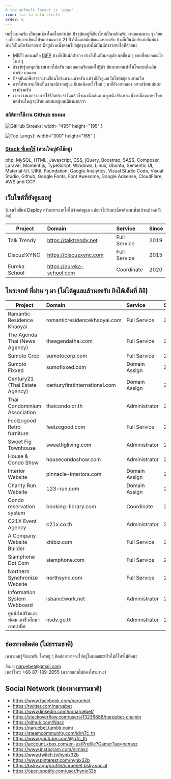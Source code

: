 ```yaml
---
# the default layout is 'page'
icon: fas fa-info-circle
order: 6
---
```


ผมชื่อเบศครับ เป็นคนเชียงใหม่โดยกำเนิด ปัจจุบันอยู่ที่เชียงใหม่เป็นหลักครับ งานของผมวน ๆ เวียน ๆ เกี่ยวกับการเขียนโปรแกรมมากว่า 21 ปี
ก็ตั้งแต่สมัยมัธยมแหละครับ บ้างก็เป็นนักประชาสัมพันธ์ บ้างก็เป็นนักจัดรายการ มีอยู่ช่วงหนึ่งตอนไปอยู่กรุงเทพได้เป็นนักข่าวสายไอทีด้วยนะ

- MBTI ของผมคือ [ISFP](https://www.16personalities.com/isfp-personality) บ้างก็เป็นนักสำรวจ บ้างก็เป็นนักผจญภัย แต่ที่แน่ ๆ ชอบที่พบเจออะไรใหม่ ๆ
- ช่วงวัยรุ่นสนุกกับงานมากไปครับ หมอบอกเครียดแต่ไม่รู้ตัว มันสะสมจนทำให้โรคสะเก็ดเงินกำเริบ เกมเลย
- ปัจจุบันเกษียรจากงานเขียนโปรแกรมแล้วครับ แต่ว่าก็ยังดูแลเว็บไซต์อยู่สองสามเว็บ
- การโปรแกรมก็ยังเป็นงานอดิเรกอยู่นะ มีเทคนิคอะไรใหม่ ๆ มาก็ยังอยากลอง อยากเขียนเล่นกะเขาบ้างครับ
- เวลาว่างนอกจากการใช้ชีวิตประจำวันแล้วก็จะมานั่งเล่นเกม ดูหนัง ฟังเพลง นั่งทำม็อดภาษาไทย แต่ส่วนใหญ่จะป่วยนอนซมอยู่บนเตียงมากกว่า

### สถิติการใช้งาน Github ของผม

![GitHub Streak](https://streak-stats.demolab.com?user=Nasz&theme=dark){: width="495" height="195" }

![Top Langs](https://github-readme-stats.vercel.app/api/top-langs/?username=Nasz&layout=compact&theme=vision-friendly-dark){: width="300" height="165" }

### [Stack ที่เคยใช้](https://stackshare.io/naruebet/my-stack#stack) (ส่วนใหญ่ยังใช้อยู่)

php, MySQL, HTML, Javascript, CSS, jQuery, Boostrap, SASS, Composer, Laravel, Moment.js, TypeScript, Windows, Linux, Ubuntu, Sementic UI, Material-UI, UIKit, Foundation, Google Analytics, Visual Studio Code, Visual Studio, Github, Google Fonts, Font Awesome, Google Adsense, CloudFlare, AWS and GCP

## เว็บไซต์ที่ยังดูแลอยู่

(บางเว็บก็แค่ Deploy ครับเพราะเขาไม่ได้จ่ายค่าดูแล แต่อย่าไปยิงนะเดี่ยวต้องมานั่งแก้จนปวดหลังอีก)

| Project       | Domain                      | Service      | Since |
| ------------- | :-------------------------- | :----------- | :---- |
| Talk Trendy   | <https://talktrendy.net>    | Full Service | 2019  |
| Discuz!XYNC   | <https://discuzxync.com>    | Full Service | 2015  |
| Eureka School | <https://eureka-school.com> | Coordinate   | 2020  |

## โพรเจกต์ ที่ผ่าน ๆ มา (ไม่ได้ดูแลแล้วนะครับ ยิงได้เต็มที่ อิอิ)

| Project                                 | Domain                        | Service       | Since | Until |
| --------------------------------------- | :---------------------------- | :------------ | :---- | :---- |
| Ramantic Residence Khaoyai              | romanticresidencekhaoyai.com  | Full Service  | 2021  | 2022  |
| The Agenda Thai (News Agency)           | theagendathai.com             | Full Service  | 2020  | 2021  |
| Sumoto Crop                             | sumotocorp.com                | Full Service  | 2020  | 2021  |
| Sumoto Fixxed                           | sumofixxed.com                | Domain Assign | 2020  | 2020  |
| Century21 (Thai Estate Agency)          | centuryfirstinternational.com | Domain Assign | 2020  | 2021  |
| Thai Condominium Association            | thaicondo.or.th               | Administrator | 2020  | 2021  |
| Feelzogood Retro furniture              | feelzogood.com                | Full Service  | 2020  | 2021  |
| Sweet Fig Townhouse                     | sweetfigliving.com            | Administrator | 2020  | 2021  |
| House & Condo Show                      | housecondoshow.com            | Administrator | 2020  | 2022  |
| Interior Website                        | pinnacle-interiors.com        | Domain Assign | 2020  | 2020  |
| Charity Run Website                     | 123-run.com                   | Domain Assign | 2020  | 2020  |
| Condo reservation system                | booking-library.com           | Coordinate    | 2020  | 2020  |
| C21X Event Agency                       | c21x.co.th                    | Administrator | 2019  | 2021  |
| A Company Website Builder               | xhibiz.com                    | Full Service  | 2019  | 2021  |
| Siamphone Dot Com                       | siamphone.com                 | Full Service  | 2008  | 2019  |
| Northern Synchronize Website            | northsync.com                 | Full Service  | 2008  | 2011  |
| Information System Webboard             | isbanetwork.net               | Administrator | 2007  | 2009  |
| ศูนย์ส่งเสริมและพัฒนาอาชีวศึกษาภาคเหนือ | nsdv.go.th                    | Administrator | 2006  | 2007  |

## ช่องทางติดต่อ (ไม่ธรรมชาติ)

เฉพาะคนรู้จักนะครับ ใครอยู่ ๆ ติดต่อมาอาจจะไปอยู่ในเมลขยะหรือไม่ก็โทรไม่ติดนะ

อีเมล: naruebet@gmail.com <br />
เบอร์โทร: +66 87-189-2055 (พวกสแกมไม่ต้องโทรมานะ)

## Social Network (ช่องทางธรรมชาติ)

- <https://www.facebook.com/naruebet>
- <https://twitter.com/naruebet>
- <https://www.linkedin.com/in/naruebet/>
- <https://stackoverflow.com/users/13236888/naruebet-chaipin>
- <https://github.com/Nasz>
- <https://naruebet.tumblr.com/>
- <https://steamcommunity.com/id/n7c_th>
- <https://www.youtube.com/@n7c_th>
- <https://account.xbox.com/en-us/Profile?GamerTag=ncnasz>
- <https://www.instagram.com/ncnasz>
- <https://www.twitch.tv/hynix32b>
- <https://www.pinterest.com/hynix32b>
- <https://bsky.app/profile/naruebet.bsky.social>
- <https://open.spotify.com/user/hynix32b>
